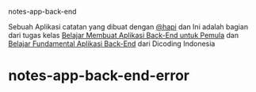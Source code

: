 notes-app-back-end

Sebuah Aplikasi catatan yang dibuat dengan [@hapi](https://hapi.dev/) dan Ini adalah bagian dari tugas kelas [Belajar Membuat Aplikasi Back-End untuk Pemula](https://www.dicoding.com/academies/261) dan [Belajar Fundamental Aplikasi Back-End](https://www.dicoding.com/academies/271) dari Dicoding Indonesia
# notes-app-back-end-error
